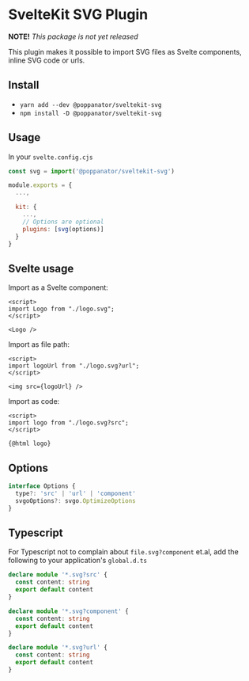 # SvelteKit SVG Plugin

**NOTE!** _This package is not yet released_

This plugin makes it possible to import SVG files as Svelte
components, inline SVG code or urls.

## Install

- `yarn add --dev @poppanator/sveltekit-svg`
- `npm install -D @poppanator/sveltekit-svg`

## Usage

In your `svelte.config.cjs`

```js
const svg = import('@poppanator/sveltekit-svg')

module.exports = {
  ...,

  kit: {
    ...,
    // Options are optional
    plugins: [svg(options)]
  }
}
```

## Svelte usage

Import as a Svelte component:

```svelte
<script>
import Logo from "./logo.svg";
</script>

<Logo />
```

Import as file path:

```svelte
<script>
import logoUrl from "./logo.svg?url";
</script>

<img src={logoUrl} />
```

Import as code:

```svelte
<script>
import logo from "./logo.svg?src";
</script>

{@html logo}
```

## Options

```ts
interface Options {
  type?: 'src' | 'url' | 'component'
  svgoOptions?: svgo.OptimizeOptions
}
```

## Typescript

For Typescript not to complain about `file.svg?component` et.al, add the
following to your application's `global.d.ts`

```ts
declare module '*.svg?src' {
  const content: string
  export default content
}

declare module '*.svg?component' {
  const content: string
  export default content
}

declare module '*.svg?url' {
  const content: string
  export default content
}
```
